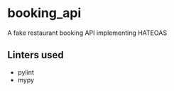 # booking_api

A fake restaurant booking API implementing HATEOAS

## Linters used

- pylint
- mypy
